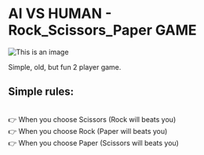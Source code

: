 # AI VS HUMAN - Rock_Scissors_Paper GAME
![This is an image](https://static.vecteezy.com/system/resources/previews/000/691/497/original/rock-paper-scissors-neon-icons-vector.jpg)

Simple, old, but fun 2 player game.

## Simple rules:
<br>:point_right: When you choose Scissors (Rock will beats you)
<br>:point_right: When you choose Rock (Paper will beats you)
<br>:point_right: When you choose Paper (Scissors will beats you)



